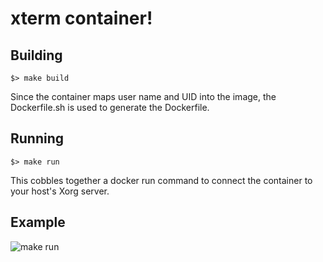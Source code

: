 # xterm container!

## Building

	$> make build

Since the container maps user name and UID into the image, the Dockerfile.sh is used to generate the Dockerfile.

## Running

	$> make run

This cobbles together a docker run command to connect the container to your host's Xorg server.


## Example


![make run](http://vbatts.fedorapeople.org/docker/docker-xterm.png)

